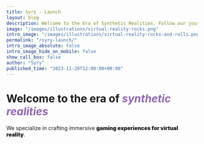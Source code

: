 ```yaml
---
title: Syry - Launch
layout: blog
description: Welcome to the Era of Synthetic Realities. Follow our journey into virtual insanity while we build a future where education and gaming are fully immersive.
image: "/images/illustrations/virtual-reality-rocks.png"
intro_image: "/images/illustrations/virtual-reality-rocks-and-rolls.png"
permalink: "/syry-launch/"
intro_image_absolute: false
intro_image_hide_on_mobile: false
show_call_box: false
author: "Syry"
published_time: "2023-11-20T12:00:00+00:00"
---
```


# Welcome to the era of *<span style="color:#9065b0">synthetic realities</span>*

We specialize in crafting immersive <strong style="font-weight: 900;">gaming experiences for virtual reality</strong>.
